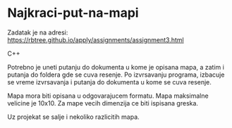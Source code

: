 # Najkraci-put-na-mapi

Zadatak je na adresi: https://rbtree.github.io/apply/assignments/assignment3.html

C++

Potrebno je uneti putanju do dokumenta u kome je opisana mapa, a zatim i putanja do foldera gde se cuva resenje.
Po izvrsavanju programa, izbacuje se vreme izvrsavanja i putanja do dokumenta u kome se cuva resenje.

Mapa mora biti opisana u odgovarajucem formatu.
Mapa maksimalne velicine je 10x10. Za mape vecih dimenzija ce biti ispisana greska.

Uz projekat se salje i nekoliko razlicitih mapa.
